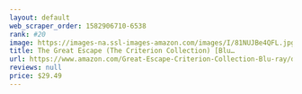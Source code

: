 ```yaml
---
layout: default 
﻿web_scraper_order: 1582906710-6538
rank: #20
image: https://images-na.ssl-images-amazon.com/images/I/81NUJBe4QFL.jpg
title: The Great Escape (The Criterion Collection) [Blu…
url: https://www.amazon.com/Great-Escape-Criterion-Collection-Blu-ray/dp/B084TQ3K8K/ref=zg_mw_movies-tv_20?_encoding=UTF8&psc=1&refRID=0STWD1YRS3TMPPRB8GBJ
reviews: null
price: $29.49 
---
```

